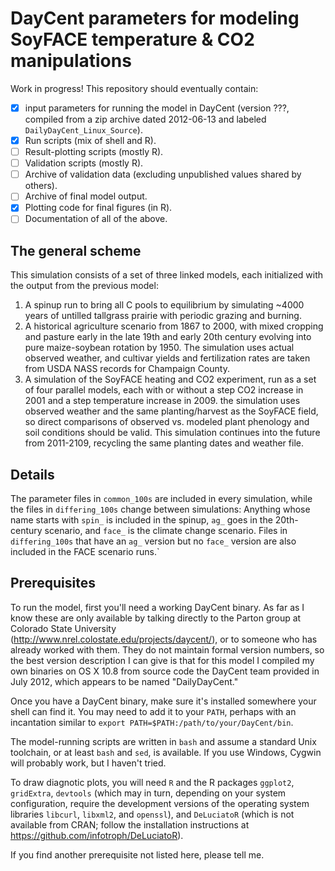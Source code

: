 # DayCent parameters for modeling SoyFACE temperature & CO2 manipulations

Work in progress! This repository should eventually contain:

- [x] input parameters for running the model in DayCent (version ???, compiled from a zip archive dated 2012-06-13 and labeled `DailyDayCent_Linux_Source`).
- [X] Run scripts (mix of shell and R).
- [ ] Result-plotting scripts (mostly R).
- [ ] Validation scripts (mostly R).
- [ ] Archive of validation data (excluding unpublished values shared by others).
- [ ] Archive of final model output.
- [x] Plotting code for final figures (in R).
- [ ] Documentation of all of the above.

## The general scheme

This simulation consists of a set of three linked models, each initialized with the output from the previous model:

1. A spinup run to bring all C pools to equilibrium by simulating ~4000 years of untilled tallgrass prairie with periodic grazing and burning.
2. A historical agriculture scenario from 1867 to 2000, with mixed cropping and pasture early in the late 19th and early 20th century evolving into pure maize-soybean rotation by 1950. The simulation uses actual observed weather, and cultivar yields and fertilization rates are taken from USDA NASS records for Champaign County.
3. A simulation of the SoyFACE heating and CO2 experiment, run as a set of four parallel models, each with or without a step CO2 increase in 2001 and a step temperature increase in 2009. the simulation uses observed weather and the same planting/harvest as the SoyFACE field, so direct comparisons of observed vs. modeled plant phenology and soil conditions should be valid. This simulation continues into the future from 2011-2109, recycling the same planting dates and weather file.

## Details

The parameter files in `common_100s` are included in every simulation, while the files in `differing_100s` change between simulations: Anything whose name starts with `spin_` is included in the spinup, `ag_` goes in the 20th-century scenario, and `face_` is the climate change scenario. Files in `differing_100s` that have an `ag_` version but no `face_` version are also included in the FACE scenario runs.`

## Prerequisites

To run the model, first you'll need a working DayCent binary. As far as I know these are only available by talking directly to the Parton group at Colorado State University (http://www.nrel.colostate.edu/projects/daycent/), or to someone who has already worked with them. They do not maintain formal version numbers, so the best version description I can give is that for this model I compiled my own binaries on OS X 10.8 from source code the DayCent team provided in July 2012, which appears to be named  "DailyDayCent."

Once you have a DayCent binary, make sure it's installed somewhere your shell can find it. You may need to add it to your `PATH`, perhaps with an incantation similar to `export PATH=$PATH:/path/to/your/DayCent/bin`.

The model-running scripts are written in `bash` and assume a standard Unix toolchain, or at least `bash` and `sed`, is available. If you use Windows, Cygwin will probably work, but I haven't tried.

To draw diagnotic plots, you will need `R` and the R packages `ggplot2`, `gridExtra`, `devtools` (which may in turn, depending on your system configuration, require the development versions of the operating system libraries `libcurl`, `libxml2`, and `openssl`), and `DeLuciatoR` (which is not available from CRAN; follow the installation instructions at https://github.com/infotroph/DeLuciatoR).

If you find another prerequisite not listed here, please tell me.